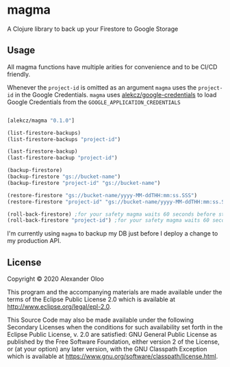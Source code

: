 # magma

A Clojure library to back up your Firestore to Google Storage

## Usage

All magma functions have multiple arities for convenience and to be CI/CD friendly. 

Whenever the `project-id` is omitted as an argument `magma` uses the `project-id` in the Google Credentials.
`magma` uses [alekcz/google-credentials](https://github.com/alekcz/google-credentials) to load Google Credentials from the `GOOGLE_APPLICATION_CREDENTIALS`


```clojure 

[alekcz/magma "0.1.0"]

(list-firestore-backups)
(list-firestore-backups "project-id")

(last-firestore-backup)
(last-firestore-backup "project-id")

(backup-firestore)
(backup-firestore "gs://bucket-name")
(backup-firestore "project-id" "gs://bucket-name")

(restore-firestore "gs://bucket-name/yyyy-MM-ddTHH:mm:ss.SSS")
(restore-firestore "project-id" "gs://bucket-name/yyyy-MM-ddTHH:mm:ss.SSS")

(roll-back-firestore) ;for your safety magma waits 60 seconds before starting the roll back
(roll-back-firestore "project-id") ;for your safety magma waits 60 seconds before starting the roll back
```

I'm currently using `magma` to backup my DB just before I deploy a change to my production API.

## License

Copyright © 2020 Alexander Oloo

This program and the accompanying materials are made available under the
terms of the Eclipse Public License 2.0 which is available at
http://www.eclipse.org/legal/epl-2.0.

This Source Code may also be made available under the following Secondary
Licenses when the conditions for such availability set forth in the Eclipse
Public License, v. 2.0 are satisfied: GNU General Public License as published by
the Free Software Foundation, either version 2 of the License, or (at your
option) any later version, with the GNU Classpath Exception which is available
at https://www.gnu.org/software/classpath/license.html.

